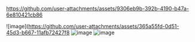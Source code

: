 

https://github.com/user-attachments/assets/9306eb9b-392b-4190-b47a-6e810421cb86

![image](https://github.com/user-attachments/assets/365a55fd-0d51-45d3-b667-11afb72427f8
![image](https://github.com/user-attachments/assets/943a201f-23c7-404b-aebd-0d741f46edba)
![image](https://github.com/user-attachments/assets/8bb0c60e-e15b-430f-ac0c-6dd7e5008444)


